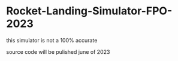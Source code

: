 # Rocket-Landing-Simulator-FPO-2023
this simulator is not a 100% accurate
                                      
                                      
source code will be pulished june of 2023                                     
